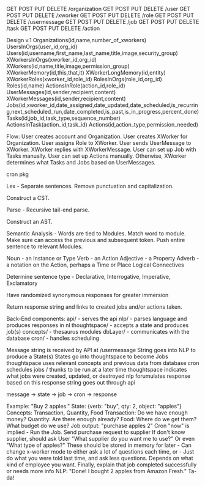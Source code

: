 GET POST PUT DELETE /organization
GET POST PUT DELETE /user
GET POST PUT DELETE /xworker
GET POST PUT DELETE /role
GET POST PUT DELETE /usermessage
GET POST PUT DELETE /job
GET POST PUT DELETE /task
GET POST PUT DELETE /action

Design v.1
Organizations(id,name,number_of_xworkers)
UsersInOrgs(user_id,org_id)
Users(id,username,first_name,last_name,title,image,security_group)
XWorkersInOrgs(xworker_id,org_id)
XWorkers(id,name,title,image,permission_group)
XWorkerMemory(id,this,that,it)
XWorkerLongMemory(id,entity)
XWorkerRoles(xworker_id,role_id)
RolesInOrgs(role_id,org_id)
Roles(id,name)
ActionsInRole(action_id,role_id)
UserMessages(id,sender,recipient,content)
XWorkerMessages(id,sender,recipient,content)
Jobs(id,xworker_id,date_assigned,date_updated,date_scheduled,is_recurring,next_scheduled_run,date_completed,is_past,is_in_progress,percent_done)
Tasks(id,job_id,task_type,sequence_number)
ActionsInTask(action_id,task_id)
Actions(id,action_type,permission_needed)

Flow:
User creates account and Organization.
User creates XWorker for Organization.
User assigns Role to XWorker.
User sends UserMessage to XWorker.
XWorker replies with XWorkerMessage.
User can set up Job with Tasks manually. 
User can set up Actions manually.
Otherwise, XWorker determines what Tasks and Jobs based on UserMessages.

cron pkg

Lex - 
Separate sentences.
Remove punctuation and capitalization.

Construct a CST.

Parse - 
Recursive tail-end parse.

Construct an AST.

Semantic Analysis - 
Words are tied to Modules.
Match word to module. 
Make sure can access the previous and subsequent token.
Push entire sentence to relevant Modules.

Noun - an Instance or Type
Verb - an Action
Adjective - a Property
Adverb - a notation on the Action, perhaps a Time or Place
Logical Connectives

Determine sentence type - Declarative, Interrogative, Imperative, Exclamatory

Have randomized synonymous responses for greater immersion

Return response string and links to created jobs and/or actions taken.

Back-End components:
api/ - serves the api
nlp/ - parses language and produces responses in nl
thoughtspace/ - accepts a state and produces job(s)
concepts/ - thesaurus modules
dbLayer/ - communicates with the database
cron/ - handles scheduling

Message string is received by API at /usermessage
String goes into NLP to produce a State(s)
States go into thoughtspace to become Jobs
thoughtspace uses relevant concepts and previous data from database
cron schedules jobs / thunks to be run at a later time
thoughtspace indicates what jobs were created, updated, or destroyed
nlp forumulates response based on this
response string goes out through api

message -> state -> job -> cron -> response

Example:
"Buy 2 apples."
State: {verb: "buy", qty: 2, object: "apples"}
Concepts: Transaction, Quantity, Food
Transaction: Do we have enough money?
Quantity: Are there enough already?
Food: Where do we get them? What budget do we use?
Job output: "purchase apples 2"
Cron "now" is implied - Run the Job. Send purchase request to supplier
If don't know supplier, should ask User "What supplier do you want me to use?"
Or even "What type of apples?"
These should be stored in memory for later - 
Can change x-worker mode to either ask a lot of questions each time, or -
Just do what you were told last time, and ask less questions.
Depends on what kind of employee you want.
Finally, explain that job completed successfully or needs more info
NLP: "Done! I bought 2 apples from Amazon Fresh."
Ta-da!